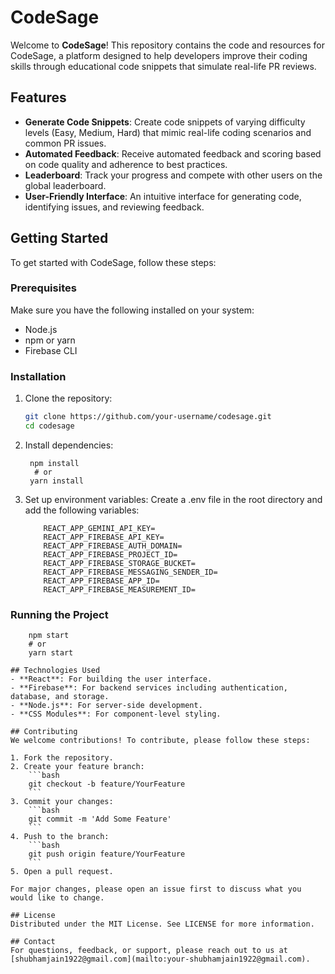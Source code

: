 # CodeSage

Welcome to **CodeSage**! This repository contains the code and resources for CodeSage, a platform designed to help developers improve their coding skills through educational code snippets that simulate real-life PR reviews.

## Features

- **Generate Code Snippets**: Create code snippets of varying difficulty levels (Easy, Medium, Hard) that mimic real-life coding scenarios and common PR issues.
- **Automated Feedback**: Receive automated feedback and scoring based on code quality and adherence to best practices.
- **Leaderboard**: Track your progress and compete with other users on the global leaderboard.
- **User-Friendly Interface**: An intuitive interface for generating code, identifying issues, and reviewing feedback.

## Getting Started

To get started with CodeSage, follow these steps:

### Prerequisites

Make sure you have the following installed on your system:

- Node.js
- npm or yarn
- Firebase CLI

### Installation

1. Clone the repository:

   ```sh
   git clone https://github.com/your-username/codesage.git
   cd codesage

2. Install dependencies:
    ```
     npm install
      # or
     yarn install

3. Set up environment variables:
     Create a .env file in the root directory and add the following variables:
   ```
       REACT_APP_GEMINI_API_KEY=
       REACT_APP_FIREBASE_API_KEY=
       REACT_APP_FIREBASE_AUTH_DOMAIN=
       REACT_APP_FIREBASE_PROJECT_ID=
       REACT_APP_FIREBASE_STORAGE_BUCKET=
       REACT_APP_FIREBASE_MESSAGING_SENDER_ID=
       REACT_APP_FIREBASE_APP_ID=
       REACT_APP_FIREBASE_MEASUREMENT_ID=

### Running the Project
```
    npm start
    # or
    yarn start

## Technologies Used
- **React**: For building the user interface.
- **Firebase**: For backend services including authentication, database, and storage.
- **Node.js**: For server-side development.
- **CSS Modules**: For component-level styling.

## Contributing
We welcome contributions! To contribute, please follow these steps:

1. Fork the repository.
2. Create your feature branch:
    ```bash
    git checkout -b feature/YourFeature
    ```
3. Commit your changes:
    ```bash
    git commit -m 'Add Some Feature'
    ```
4. Push to the branch:
    ```bash
    git push origin feature/YourFeature
    ```
5. Open a pull request.

For major changes, please open an issue first to discuss what you would like to change.

## License
Distributed under the MIT License. See LICENSE for more information.

## Contact
For questions, feedback, or support, please reach out to us at [shubhamjain1922@gmail.com](mailto:your-shubhamjain1922@gmail.com).
